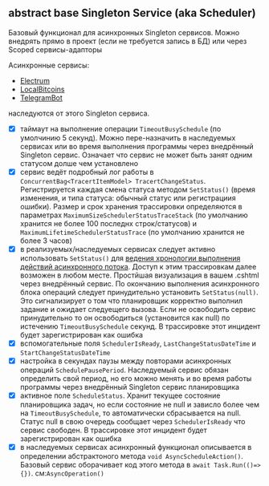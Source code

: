 ## abstract base Singleton Service (aka Scheduler)

Базовый функционал для асинхронных Singleton сервисов. Можно внедрять прямо в проект (если не требуется запись в БД) или через Scoped сервисы-адапторы

Асинхронные сервисы:
- [Electrum](https://github.com/badhitman/ScheduleServices/tree/master/Singleton/ElectrumSingletonAsyncSheduler)
- [LocalBitcoins](https://github.com/badhitman/ScheduleServices/tree/master/Singleton/LocalbitcoinsBtcRateSingletonAsyncScheduler)
- [TelegramBot](https://github.com/badhitman/ScheduleServices/tree/master/Singleton/TelegramBotSingletonAsyncSheduler)

наследуются от этого Singleton сервиса.

- [x] таймаут на выполнение операции `TimeoutBusySchedule` (по умолчинию 5 секунд). Можно пере-назначить в наследуемых сервисах или во время выполнения программы через внедрённый Singleton сервис. Означает что сервис не может быть занят одним статусом долше чем установлено
- [x] сервис ведёт подробный лог работы в `ConcurrentBag<TracertItemModel> TracertChangeStatus`. Регистрируется каждая смена статуса методом `SetStatus()` (время изменения, и типа статуса: обычный статус или регистрациия ошибки). Размер и срок хранения трассировки определяются в параметрах `MaximumSizeSchedulerStatusTraceStack` (по умолчанию хранится не более 100 последнх строк/статусов) и `MaximumLifetimeSchedulerStatusTrace` (по умолчанию хранится не более 3 часов)
- [x] в реализуемых/наследуемых сервисах следует активно использовать `SetStatus()` для [ведения хронологии выполнения действий асинхронного потока](https://github.com/badhitman/ScheduleServices/tree/master/Singleton/LocalbitcoinsBtcRateSingletonAsyncScheduler#demo-пример-визуализации-работы-сервиса-по-расписанию-1-раз-в-минуту-обновлять-курс). Доступ  к этим трассировкам далее возможен в любом месте. Простйшая визуализация в вашем .cshtml через внедрённый сервис. По окончанию выполнения асинхронного блока операций следует принудительно установить `SetStatus(null)`. Это сигнализирует о том что планировщик корректно выполнил задание и ожидает следуещего вызова. Если не освободить сервис принудительно то он освободиться (установится как null) по истечению `TimeoutBusySchedule` секунд. В трассировке этот инцидент будет зарегистрирован как ошибка
- [x] вспомогательные поля `SchedulerIsReady`, `LastChangeStatusDateTime` и `StartChangeStatusDateTime`
- [x] настройка в секундах паузы между повторами асинхронных операций `SchedulePausePeriod`. Наследуемый сервис обязан определить свой период, но его можно менять и во время работы программы через внедрённый Singleton сервис планировщика
- [x] активное поле `ScheduleStatus`. Хранит текущее состояние планировщика задач, но если состояние не null и зависло более чем на `TimeoutBusySchedule`, то автоматически сбрасывается на null. Статус null в свою очередь сообщает через `SchedulerIsReady` что сервис свободен.  В трассировке этот инцидент будет зарегистрирован как ошибка
- [x] в наследуемых сервисах асинхронный функционал описывается в определении абстрактоного метода `void AsyncScheduleAction()`. Базовый сервис оборачивает код этого метода в `await Task.Run(()=>{})`. см:`AsyncOperation()`